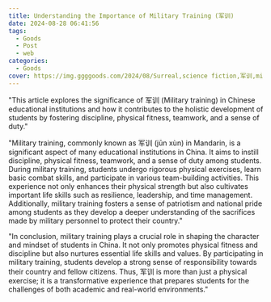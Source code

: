 ```yaml
---
title: Understanding the Importance of Military Training (军训)
date: 2024-08-28 06:41:56
tags:
  - Goods
  - Post
  - web
categories:
  - Goods
cover: https://img.ggggoods.com/2024/08/Surreal,science fiction,军训,military training,technology,tech,diagrams,renderings,colors_20240830_00001_.png
---
```


"This article explores the significance of 军训 (Military training) in Chinese educational institutions and how it contributes to the holistic development of students by fostering discipline, physical fitness, teamwork, and a sense of duty."

"Military training, commonly known as 军训 (jūn xùn) in Mandarin, is a significant aspect of many educational institutions in China. It aims to instill discipline, physical fitness, teamwork, and a sense of duty among students. During military training, students undergo rigorous physical exercises, learn basic combat skills, and participate in various team-building activities. This experience not only enhances their physical strength but also cultivates important life skills such as resilience, leadership, and time management. Additionally, military training fosters a sense of patriotism and national pride among students as they develop a deeper understanding of the sacrifices made by military personnel to protect their country."

"In conclusion, military training plays a crucial role in shaping the character and mindset of students in China. It not only promotes physical fitness and discipline but also nurtures essential life skills and values. By participating in military training, students develop a strong sense of responsibility towards their country and fellow citizens. Thus, 军训 is more than just a physical exercise; it is a transformative experience that prepares students for the challenges of both academic and real-world environments."
